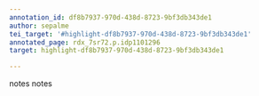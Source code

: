 ```yaml
---
annotation_id: df8b7937-970d-438d-8723-9bf3db343de1
author: sepalme
tei_target: '#highlight-df8b7937-970d-438d-8723-9bf3db343de1'
annotated_page: rdx_7sr72.p.idp1101296
target: highlight-df8b7937-970d-438d-8723-9bf3db343de1

---
```

notes notes